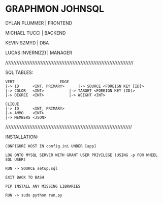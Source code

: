 # GRAPHMON JOHNSQL

DYLAN PLUMMER		| FRONTEND

MICHAEL TUCCI		| BACKEND

KEVIN SZMYD		| DBA

LUCAS INVERNIZZI	| MANAGER

////////////////////////////////////////////////////////////////////////////////

SQL TABLES:

	VERT					EDGE
	|-> ID 		<INT, PRIMARY>		|-> SOURCE <FOREIGN KEY [ID]>
	|-> COLOR	<INT>			|-> TARGET <FOREIGN KEY [ID]>
	|-> DEGREE	<INT>			|-> WEIGHT <INT>

	CLIQUE
	|-> ID		<INT, PRIMARY>
	|-> AMMO	<INT>
	|-> MEMBERS	<JSON>

///////////////////////////////////////////////////////////////////////////////

INSTALLATION:

	CONFIGURE HOST IN config.ini UNDER [app]

	LOG ONTO MYSQL SERVER WITH GRANT USER PRIVILEGE (USING -p FOR WHEEL SQL USER)

	RUN -> SOURCE setup.sql

	EXIT BACK TO BASH

	PIP INSTALL ANY MISSING LIBRARIES

	RUN -> sudo python run.py
